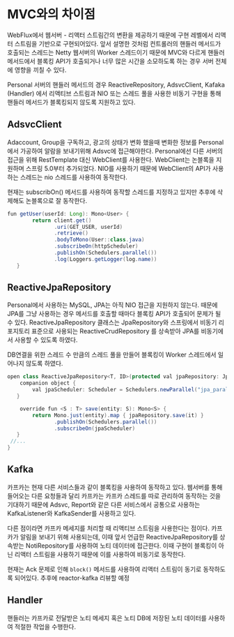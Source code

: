 # MVC와의 차이점
WebFlux에서 웹서버 - 리액터 스트림간의 변환을 제공하기 때문에 구현 레벨에서 리액터 스트림을 기반으로 구현되어있다. 앞서 설명한 것처럼 컨트롤러의 핸들러 메서드가 호출되는 스레드는 Netty 웹서버의 Worker 스레드이기 때문에 MVC와 다르게 핸들러 메서드에서 블록킹 API가 호출되거나 너무 많은 시간을 소모하도록 하는 경우 서버 전체에 영향을 끼칠 수 있다.

Personal 서버의 핸들러 메서드의 경우 ReactiveRepository, AdsvcClient, Kafaka (Handler) 에서 리액티브 스트림과 NIO 또는 스레드 풀을 사용한 비동기 구현을 통해 핸들러 메서드가 블록킹되지 않도록 지원하고 있다.

## AdsvcClient
Adaccount, Group을 구독하고, 광고의 상태가 변화 했을때 변화한 정보를 Personal에서 가공하여 알람을 보내기위해 Adsvc에 접근해야한다. Personal에선 다른 서버의 접근을 위해 RestTemplate 대신 WebClient를 사용한다. WebClient는 논블록을 지원하며 스프링 5.0부터 추가되었다. NIO를 사용하기 때문에 WebClient의 API가 사용하는 스레드는 nio 스레드를 사용하여 동작한다.

현재는 subscribOn() 메서드를 사용하여 동작할 스레드를 지정하고 있지만 추후에 삭제해도 논블록으로 잘 동작한다.

```java
fun getUser(userId: Long): Mono<User> {
        return client.get()
               .uri(GET_USER, userId)
               .retrieve()
               .bodyToMono(User::class.java)
               .subscribeOn(httpScheduler)
               .publishOn(Schedulers.parallel())
               .log(Loggers.getLogger(log.name))
   }
```

## ReactiveJpaRepository

Personal에서 사용하는 MySQL, JPA는 아직 NIO 접근을 지원하지 않는다. 때문에 JPA를 그냥 사용하는 경우 메서드를 호출할 때마다 블록킹 API가 호출되어 문제가 될 수 있다. ReactiveJpaRepository 클래스는 JpaRepository와 스프링에서 비동기 리포지토리 표준으로 사용되는 ReactiveCrudRepository 를 상속받아 JPA를 비동기에서 사용할 수 있도록 하였다.

DB연결을 위한 스레드 수 만큼의 스레드 풀을 만들어 블록킹이 Worker 스레드에서 일어나지 않도록 하였다.

```java
open class ReactiveJpaRepository<T, ID>(protected val jpaRepository: JpaRepository<T, ID>) : ReactiveCrudRepository<T, ID> {
    companion object {
        val jpaScheduler: Scheduler = Schedulers.newParallel("jpa_parallel", 10, true)
   }

    override fun <S : T> save(entity: S): Mono<S> {
        return Mono.just(entity).map { jpaRepository.save(it) }
               .publishOn(Schedulers.parallel())
               .subscribeOn(jpaScheduler)
   }
 //...
}
```

## Kafka

카프카는 현재 다른 서비스들과 같이 블록킹을 사용하여 동작하고 있다. 웹서버를 통해 들어오는 다른 요청들과 달리 카프카는 카프카 스레드를 따로 관리하여 동작하는 것을 기대하기 때문에 Adsvc, Report와 같은 다른 서비스에서 공통으로 사용하는 KafkaListener와 KafkaSender를 사용하고 있다.

다른 점이라면 카프카 메세지를 처리할 때 리액티브 스트림을 사용한다는 점이다. 카프카가 알림을 보내기 위해 사용되는데, 이때 앞서 언급한 ReactiveJpaRepository를 상속받는 NotiRepository를 사용하여 노티 데이터에 접근한다. 이때 구현이 블록킹이 아닌 리액터 스트림을 사용하기 때문에 이를 사용하여 비동기로 동작한다.

현재는 Ack 문제로 인해 `block()` 메서드를 사용하여 리액터 스트림이 동기로 동작하도록 되어있다. 추후에 reactor-kafka 리뷰할 예정

## Handler
핸들러는 카프카로 전달받은 노티 메세지 혹은 노티 DB에 저장된 노티 데이터를 사용하여 적절한 작업을 수행한다.

